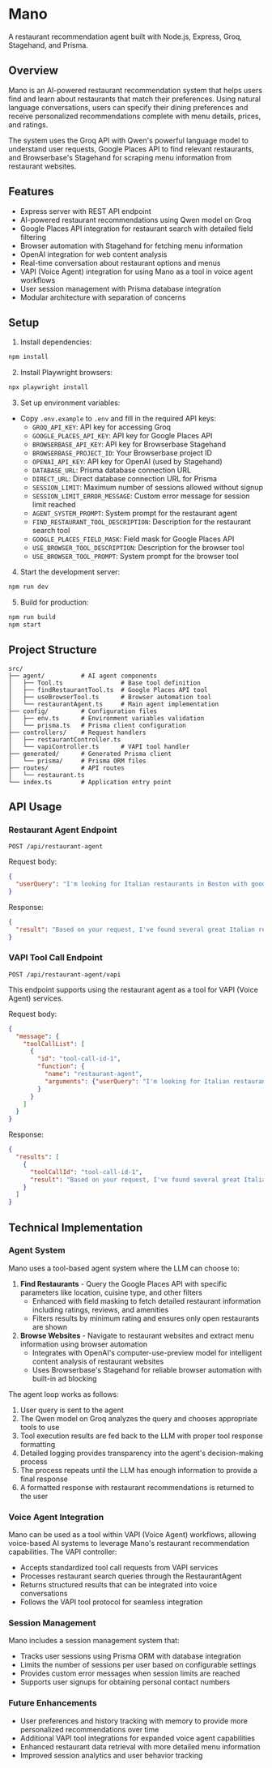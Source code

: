 # Mano

A restaurant recommendation agent built with Node.js, Express, Groq, Stagehand, and Prisma.

## Overview

Mano is an AI-powered restaurant recommendation system that helps users find and learn about restaurants that match their preferences. Using natural language conversations, users can specify their dining preferences and receive personalized recommendations complete with menu details, prices, and ratings.

The system uses the Groq API with Qwen's powerful language model to understand user requests, Google Places API to find relevant restaurants, and Browserbase's Stagehand for scraping menu information from restaurant websites.

## Features

- Express server with REST API endpoint
- AI-powered restaurant recommendations using Qwen model on Groq
- Google Places API integration for restaurant search with detailed field filtering
- Browser automation with Stagehand for fetching menu information
- OpenAI integration for web content analysis
- Real-time conversation about restaurant options and menus
- VAPI (Voice Agent) integration for using Mano as a tool in voice agent workflows 
- User session management with Prisma database integration
- Modular architecture with separation of concerns

## Setup

1. Install dependencies:
```bash
npm install
```

2. Install Playwright browsers:
```bash
npx playwright install
```

3. Set up environment variables:
- Copy `.env.example` to `.env` and fill in the required API keys:
  - `GROQ_API_KEY`: API key for accessing Groq
  - `GOOGLE_PLACES_API_KEY`: API key for Google Places API
  - `BROWSERBASE_API_KEY`: API key for Browserbase Stagehand
  - `BROWSERBASE_PROJECT_ID`: Your Browserbase project ID
  - `OPENAI_API_KEY`: API key for OpenAI (used by Stagehand)
  - `DATABASE_URL`: Prisma database connection URL
  - `DIRECT_URL`: Direct database connection URL for Prisma
  - `SESSION_LIMIT`: Maximum number of sessions allowed without signup
  - `SESSION_LIMIT_ERROR_MESSAGE`: Custom error message for session limit reached
  - `AGENT_SYSTEM_PROMPT`: System prompt for the restaurant agent
  - `FIND_RESTAURANT_TOOL_DESCRIPTION`: Description for the restaurant search tool
  - `GOOGLE_PLACES_FIELD_MASK`: Field mask for Google Places API
  - `USE_BROWSER_TOOL_DESCRIPTION`: Description for the browser tool
  - `USE_BROWSER_TOOL_PROMPT`: System prompt for the browser tool

4. Start the development server:
```bash
npm run dev
```

5. Build for production:
```bash
npm run build
npm start
```

## Project Structure

```
src/
├── agent/          # AI agent components
│   ├── Tool.ts                # Base tool definition
│   ├── findRestaurantTool.ts  # Google Places API tool
│   ├── useBrowserTool.ts      # Browser automation tool
│   └── restaurantAgent.ts     # Main agent implementation
├── config/         # Configuration files
│   ├── env.ts      # Environment variables validation
│   └── prisma.ts   # Prisma client configuration
├── controllers/    # Request handlers
│   ├── restaurantController.ts
│   └── vapiController.ts      # VAPI tool handler
├── generated/      # Generated Prisma client
│   └── prisma/     # Prisma ORM files
├── routes/         # API routes
│   └── restaurant.ts
└── index.ts        # Application entry point
```

## API Usage

### Restaurant Agent Endpoint

`POST /api/restaurant-agent`

Request body:
```json
{
  "userQuery": "I'm looking for Italian restaurants in Boston with good pasta options"
}
```

Response:
```json
{
  "result": "Based on your request, I've found several great Italian restaurants in Boston known for their pasta dishes:\n\n1. **Giacomo's Ristorante** - A beloved local favorite with homemade pasta and rich sauces. Their butternut squash ravioli with sage brown butter is exceptional.\n\n2. **Sportello** - Modern Italian restaurant with handmade pasta by award-winning chef Barbara Lynch. Their tagliatelle with bolognese is outstanding.\n\n3. **Rino's Place** - Authentic family-owned spot with generous portions and incredible homemade pastas. The lobster ravioli is a must-try.\n\nMy top recommendation would be **Giacomo's Ristorante** for their consistently excellent pasta dishes, reasonable prices, and authentic Italian atmosphere. Would you like more details about any of these restaurants?"
}
```

### VAPI Tool Call Endpoint

`POST /api/restaurant-agent/vapi`

This endpoint supports using the restaurant agent as a tool for VAPI (Voice Agent) services.

Request body:
```json
{
  "message": {
    "toolCallList": [
      {
        "id": "tool-call-id-1",
        "function": {
          "name": "restaurant-agent",
          "arguments": {"userQuery": "I'm looking for Italian restaurants in Boston with good pasta options"}
        }
      }
    ]
  }
}
```

Response:
```json
{
  "results": [
    {
      "toolCallId": "tool-call-id-1",
      "result": "Based on your request, I've found several great Italian restaurants in Boston..."
    }
  ]
}
```

## Technical Implementation

### Agent System

Mano uses a tool-based agent system where the LLM can choose to:

1. **Find Restaurants** - Query the Google Places API with specific parameters like location, cuisine type, and other filters
   - Enhanced with field masking to fetch detailed restaurant information including ratings, reviews, and amenities
   - Filters results by minimum rating and ensures only open restaurants are shown
2. **Browse Websites** - Navigate to restaurant websites and extract menu information using browser automation
   - Integrates with OpenAI's computer-use-preview model for intelligent content analysis of restaurant websites
   - Uses Browserbase's Stagehand for reliable browser automation with built-in ad blocking

The agent loop works as follows:
1. User query is sent to the agent
2. The Qwen model on Groq analyzes the query and chooses appropriate tools to use
3. Tool execution results are fed back to the LLM with proper tool response formatting
4. Detailed logging provides transparency into the agent's decision-making process
5. The process repeats until the LLM has enough information to provide a final response
6. A formatted response with restaurant recommendations is returned to the user

### Voice Agent Integration

Mano can be used as a tool within VAPI (Voice Agent) workflows, allowing voice-based AI systems to leverage Mano's restaurant recommendation capabilities. The VAPI controller:

- Accepts standardized tool call requests from VAPI services
- Processes restaurant search queries through the RestaurantAgent
- Returns structured results that can be integrated into voice conversations
- Follows the VAPI tool protocol for seamless integration

### Session Management

Mano includes a session management system that:

- Tracks user sessions using Prisma ORM with database integration
- Limits the number of sessions per user based on configurable settings
- Provides custom error messages when session limits are reached
- Supports user signups for obtaining personal contact numbers

### Future Enhancements

- User preferences and history tracking with memory to provide more personalized recommendations over time
- Additional VAPI tool integrations for expanded voice agent capabilities
- Enhanced restaurant data retrieval with more detailed menu information
- Improved session analytics and user behavior tracking